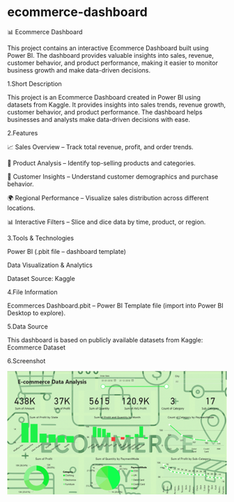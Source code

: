 # ecommerce-dashboard
📊 Ecommerce Dashboard

This project contains an interactive Ecommerce Dashboard built using Power BI. The dashboard provides valuable insights into sales, revenue, customer behavior, and product performance, making it easier to monitor business growth and make data-driven decisions.

1.Short Description

This project is an Ecommerce Dashboard created in Power BI using datasets from Kaggle. It provides insights into sales trends, revenue growth, customer behavior, and product performance. The dashboard helps businesses and analysts make data-driven decisions with ease.

2.Features

📈 Sales Overview – Track total revenue, profit, and order trends.

🛒 Product Analysis – Identify top-selling products and categories.
 
👥 Customer Insights – Understand customer demographics and purchase behavior.

🌍 Regional Performance – Visualize sales distribution across different locations.

📊 Interactive Filters – Slice and dice data by time, product, or region.


3.Tools & Technologies

Power BI (.pbit file – dashboard template)

Data Visualization & Analytics

Dataset Source: Kaggle

4.File Information

Ecommerces Dashboard.pbit – Power BI Template file (import into Power BI Desktop to explore).

5.Data Source

This dashboard is based on publicly available datasets from Kaggle:
Ecommerce Dataset

6.Screenshot

![Dashborad Preview](https://github.com/Suhas9797/ecommerce-dashboard/blob/main/screenshot%20of%20the%20dashboard.png)
